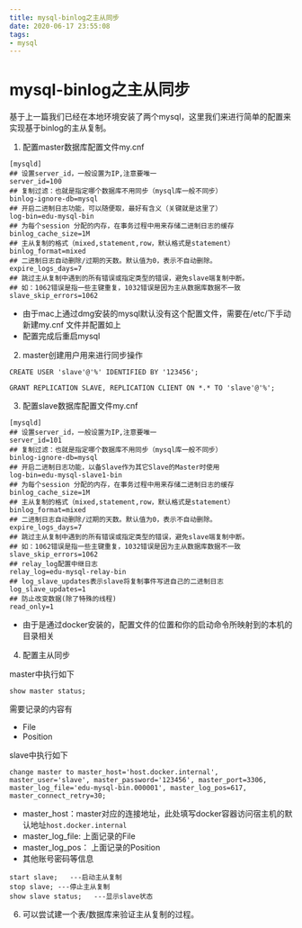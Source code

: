 ```yaml
---
title: mysql-binlog之主从同步
date: 2020-06-17 23:55:08
tags:
- mysql
---
```


# mysql-binlog之主从同步

基于上一篇我们已经在本地环境安装了两个mysql，这里我们来进行简单的配置来实现基于binlog的主从复制。

<!--more-->

1. 配置master数据库配置文件my.cnf

```
[mysqld]
## 设置server_id，一般设置为IP,注意要唯一
server_id=100
## 复制过滤：也就是指定哪个数据库不用同步（mysql库一般不同步）
binlog-ignore-db=mysql
## 开启二进制日志功能，可以随便取，最好有含义（关键就是这里了）
log-bin=edu-mysql-bin
## 为每个session 分配的内存，在事务过程中用来存储二进制日志的缓存
binlog_cache_size=1M
## 主从复制的格式（mixed,statement,row，默认格式是statement）
binlog_format=mixed
## 二进制日志自动删除/过期的天数。默认值为0，表示不自动删除。
expire_logs_days=7
## 跳过主从复制中遇到的所有错误或指定类型的错误，避免slave端复制中断。
## 如：1062错误是指一些主键重复，1032错误是因为主从数据库数据不一致
slave_skip_errors=1062
```

* 由于mac上通过dmg安装的mysql默认没有这个配置文件，需要在/etc/下手动新建my.cnf 文件并配置如上
* 配置完成后重启mysql

2. master创建用户用来进行同步操作

```
CREATE USER 'slave'@'%' IDENTIFIED BY '123456';

GRANT REPLICATION SLAVE, REPLICATION CLIENT ON *.* TO 'slave'@'%';
```

3. 配置slave数据库配置文件my.cnf

```
[mysqld]
## 设置server_id，一般设置为IP,注意要唯一
server_id=101
## 复制过滤：也就是指定哪个数据库不用同步（mysql库一般不同步）
binlog-ignore-db=mysql
## 开启二进制日志功能，以备Slave作为其它Slave的Master时使用
log-bin=edu-mysql-slave1-bin
## 为每个session 分配的内存，在事务过程中用来存储二进制日志的缓存
binlog_cache_size=1M
## 主从复制的格式（mixed,statement,row，默认格式是statement）
binlog_format=mixed
## 二进制日志自动删除/过期的天数。默认值为0，表示不自动删除。
expire_logs_days=7
## 跳过主从复制中遇到的所有错误或指定类型的错误，避免slave端复制中断。
## 如：1062错误是指一些主键重复，1032错误是因为主从数据库数据不一致
slave_skip_errors=1062
## relay_log配置中继日志
relay_log=edu-mysql-relay-bin
## log_slave_updates表示slave将复制事件写进自己的二进制日志
log_slave_updates=1
## 防止改变数据(除了特殊的线程)
read_only=1
```

* 由于是通过docker安装的，配置文件的位置和你的启动命令所映射到的本机的目录相关

4. 配置主从同步

master中执行如下

```
show master status;
```

需要记录的内容有

* File
* Position

slave中执行如下

```
change master to master_host='host.docker.internal', master_user='slave', master_password='123456', master_port=3306, master_log_file='edu-mysql-bin.000001', master_log_pos=617, master_connect_retry=30;
```

* master_host：master对应的连接地址，此处填写docker容器访问宿主机的默认地址`host.docker.internal`
* master_log_file: 上面记录的File
* master_log_pos： 上面记录的Position
* 其他账号密码等信息

```
start slave;   ---启动主从复制
stop slave; ---停止主从复制
show slave status;   ---显示slave状态
```

6. 可以尝试建一个表/数据库来验证主从复制的过程。